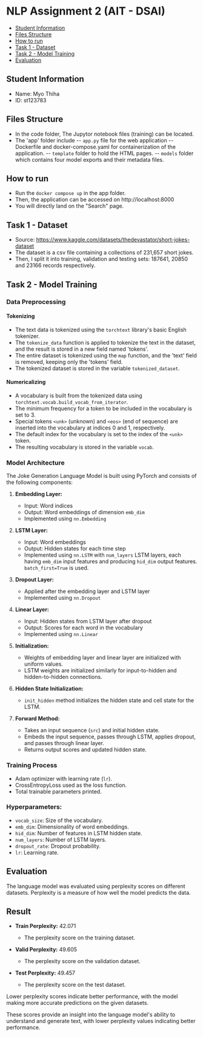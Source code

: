 # NLP Assignment 2 (AIT - DSAI)

- [Student Information](#student-information)
- [Files Structure](#files-structure)
- [How to run](#how-to-run)
- [Task 1 - Dataset](#task-1---dataset)
- [Task 2 - Model Training](#task-2---model-training)
- [Evaluation](#evaluation)

## Student Information
 - Name: Myo Thiha
 - ID: st123783

## Files Structure
 - In the code folder, The Jupytor notebook files (training) can be located.
 - The 'app' folder include 
 -- `app.py` file for the web application
 -- Dockerfile and docker-compose.yaml for containerization of the application.
 -- `template` folder to hold the HTML pages.
 -- `models` folder which contains four model exports and their metadata files.

## How to run
 - Run the `docker compose up` in the app folder.
 - Then, the application can be accessed on http://localhost:8000
 - You will directly land on the "Search" page.

## Task 1 - Dataset
- Source: https://www.kaggle.com/datasets/thedevastator/short-jokes-dataset
- The dataset is a csv file containing a collections of 231,657 short jokes.
- Then, I split it into training, validation and testing sets: 187641, 20850 and 23166 records respectively.

## Task 2 - Model Training

### Data Preprocessing

#### Tokenizing

- The text data is tokenized using the `torchtext` library's basic English tokenizer.
- The `tokenize_data` function is applied to tokenize the text in the dataset, and the result is stored in a new field named 'tokens'.
- The entire dataset is tokenized using the `map` function, and the 'text' field is removed, keeping only the 'tokens' field.
- The tokenized dataset is stored in the variable `tokenized_dataset`.

#### Numericalizing

- A vocabulary is built from the tokenized data using `torchtext.vocab.build_vocab_from_iterator`.
- The minimum frequency for a token to be included in the vocabulary is set to 3.
- Special tokens `<unk>` (unknown) and `<eos>` (end of sequence) are inserted into the vocabulary at indices 0 and 1, respectively.
- The default index for the vocabulary is set to the index of the `<unk>` token.
- The resulting vocabulary is stored in the variable `vocab`.

### Model Architecture
The Joke Generation Language Model is built using PyTorch and consists of the following components:

1. **Embedding Layer:**
   - Input: Word indices
   - Output: Word embeddings of dimension `emb_dim`
   - Implemented using `nn.Embedding`

2. **LSTM Layer:**
   - Input: Word embeddings
   - Output: Hidden states for each time step
   - Implemented using `nn.LSTM` with `num_layers` LSTM layers, each having `emb_dim` input features and producing `hid_dim` output features. `batch_first=True` is used.

3. **Dropout Layer:**
   - Applied after the embedding layer and LSTM layer
   - Implemented using `nn.Dropout`

4. **Linear Layer:**
   - Input: Hidden states from LSTM layer after dropout
   - Output: Scores for each word in the vocabulary
   - Implemented using `nn.Linear`

5. **Initialization:**
   - Weights of embedding layer and linear layer are initialized with uniform values.
   - LSTM weights are initialized similarly for input-to-hidden and hidden-to-hidden connections.

6. **Hidden State Initialization:**
   - `init_hidden` method initializes the hidden state and cell state for the LSTM.

7. **Forward Method:**
   - Takes an input sequence (`src`) and initial hidden state.
   - Embeds the input sequence, passes through LSTM, applies dropout, and passes through linear layer.
   - Returns output scores and updated hidden state.

### Training Process
- Adam optimizer with learning rate (`lr`).
- CrossEntropyLoss used as the loss function.
- Total trainable parameters printed.

### Hyperparameters:

- `vocab_size`: Size of the vocabulary.
- `emb_dim`: Dimensionality of word embeddings.
- `hid_dim`: Number of features in LSTM hidden state.
- `num_layers`: Number of LSTM layers.
- `dropout_rate`: Dropout probability.
- `lr`: Learning rate.

 ## Evaluation
The language model was evaluated using perplexity scores on different datasets. Perplexity is a measure of how well the model predicts the data.

## Result

- **Train Perplexity:** 42.071
  - The perplexity score on the training dataset.

- **Valid Perplexity:** 49.605
  - The perplexity score on the validation dataset.

- **Test Perplexity:** 49.457
  - The perplexity score on the test dataset.

Lower perplexity scores indicate better performance, with the model making more accurate predictions on the given datasets.

These scores provide an insight into the language model's ability to understand and generate text, with lower perplexity values indicating better performance.